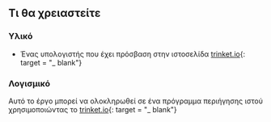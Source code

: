 ## Τι θα χρειαστείτε

### Υλικό

+ Ένας υπολογιστής που έχει πρόσβαση στην ιστοσελίδα [trinket.io](https://trinket.io){: target = "_ blank"}

### Λογισμικό

Αυτό το έργο μπορεί να ολοκληρωθεί σε ένα πρόγραμμα περιήγησης ιστού χρησιμοποιώντας το [trinket.io](https://trinket.io){: target = "_ blank"}